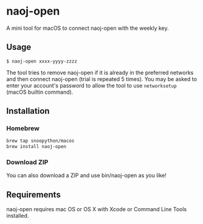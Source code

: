 # naoj-open

A mini tool for macOS to connect naoj-open with the weekly key.

## Usage

`$ naoj-open xxxx-yyyy-zzzz`

The tool tries to remove naoj-open if it is already in the preferred networks
and then connect naoj-open (trial is repeated 5 times).
You may be asked to enter your account's password
to allow the tool to use `networksetup` (macOS builtin command).

## Installation

### Homebrew

```bash
brew tap snoopython/macos
brew install naoj-open

```

### Download ZIP

You can also download a ZIP and use bin/naoj-open as you like! 

## Requirements

naoj-open requires mac OS or OS X with Xcode or Command Line Tools installed.